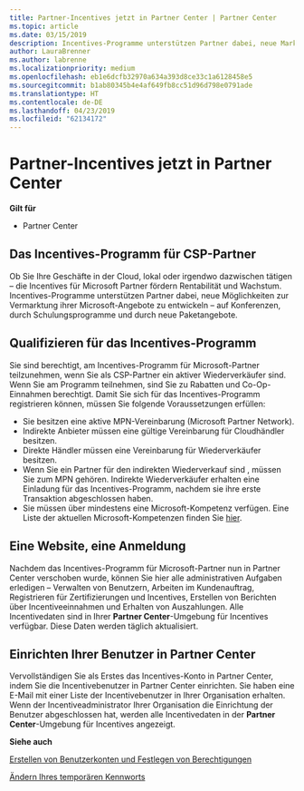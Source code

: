 ```yaml
---
title: Partner-Incentives jetzt in Partner Center | Partner Center
ms.topic: article
ms.date: 03/15/2019
description: Incentives-Programme unterstützen Partner dabei, neue Marketingmethoden zu entwickeln, Schulungen anzubieten usw.
author: LauraBrenner
ms.author: labrenne
ms.localizationpriority: medium
ms.openlocfilehash: eb1e6dcfb32970a634a393d8ce33c1a6128458e5
ms.sourcegitcommit: b1ab80345b4e4af649fb8cc51d96d798e0791ade
ms.translationtype: HT
ms.contentlocale: de-DE
ms.lasthandoff: 04/23/2019
ms.locfileid: "62134172"
---
```

# <a name="partner-incentives-is-now-on-partner-center"></a>Partner-Incentives jetzt in Partner Center 

**Gilt für**

-  Partner Center

## <a name="the-csp-partner-incentives-program"></a>Das Incentives-Programm für CSP-Partner

Ob Sie Ihre Geschäfte in der Cloud, lokal oder irgendwo dazwischen tätigen – die Incentives für Microsoft Partner fördern Rentabilität und Wachstum. Incentives-Programme unterstützen Partner dabei, neue Möglichkeiten zur Vermarktung ihrer Microsoft-Angebote zu entwickeln – auf Konferenzen, durch Schulungsprogramme und durch neue Paketangebote. 

## <a name="qualify-for-the-incentives-program"></a>Qualifizieren für das Incentives-Programm

Sie sind berechtigt, am Incentives-Programm für Microsoft-Partner teilzunehmen, wenn Sie als CSP-Partner ein aktiver Wiederverkäufer sind.
Wenn Sie am Programm teilnehmen, sind Sie zu Rabatten und Co-Op-Einnahmen berechtigt. Damit Sie sich für das Incentives-Programm registrieren können, müssen Sie folgende Voraussetzungen erfüllen: 
- Sie besitzen eine aktive MPN-Vereinbarung (Microsoft Partner Network).  
- Indirekte Anbieter müssen eine gültige Vereinbarung für Cloudhändler besitzen.
- Direkte Händler müssen eine Vereinbarung für Wiederverkäufer besitzen.
- Wenn Sie ein Partner für den indirekten Wiederverkauf sind , müssen Sie zum MPN gehören. Indirekte Wiederverkäufer erhalten eine Einladung für das Incentives-Programm, nachdem sie ihre erste Transaktion abgeschlossen haben. 
- Sie müssen über mindestens eine Microsoft-Kompetenz verfügen. Eine Liste der aktuellen Microsoft-Kompetenzen finden Sie [hier](competencies.md).

## <a name="one-site-one-log-on"></a>Eine Website, eine Anmeldung

Nachdem das Incentives-Programm für Microsoft-Partner nun in Partner Center verschoben wurde, können Sie hier alle administrativen Aufgaben erledigen – Verwalten von Benutzern, Arbeiten im Kundenauftrag, Registrieren für Zertifizierungen und Incentives, Erstellen von Berichten über Incentiveeinnahmen und Erhalten von Auszahlungen. Alle Incentivedaten sind in Ihrer **Partner Center**-Umgebung für Incentives verfügbar. Diese Daten werden täglich aktualisiert.
 
## <a name="set-your-users-up-in-partner-center"></a>Einrichten Ihrer Benutzer in Partner Center
 
Vervollständigen Sie als Erstes das Incentives-Konto in Partner Center, indem Sie die Incentivebenutzer in Partner Center einrichten. Sie haben eine E-Mail mit einer Liste der Incentivebenutzer in Ihrer Organisation erhalten. Wenn der Incentiveadministrator Ihrer Organisation die Einrichtung der Benutzer abgeschlossen hat, werden alle Incentivedaten in der **Partner Center**-Umgebung für Incentives angezeigt.

**Siehe auch**

[Erstellen von Benutzerkonten und Festlegen von Berechtigungen](create-user-accounts-and-set-permissions.md)

[Ändern Ihres temporären Kennworts](change-your-temporary-password.md)


